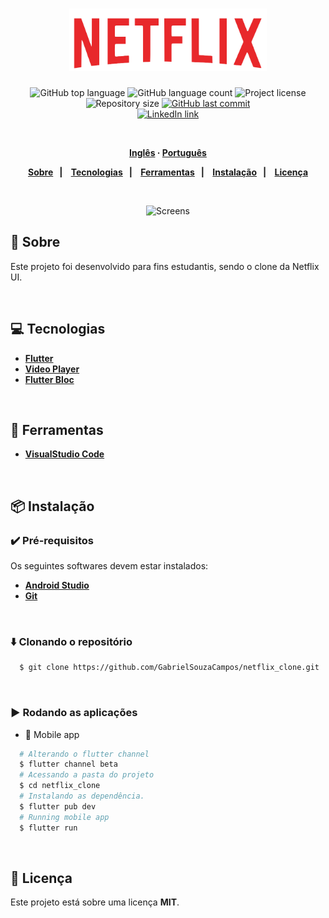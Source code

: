 <h1 align="center">
  <img alt="uber_clone" src="./assets/images/netflix_logo1.png" height="100px">
</h1>
<p align="center">
  <img alt="GitHub top language" src="https://img.shields.io/github/languages/top/GabrielSouzaCampos/netflix_clone?color=15c3d6">
  <img alt="GitHub language count" src="https://img.shields.io/github/languages/count/GabrielSouzaCampos/netflix_clone?color=15c3d6">
  <img alt="Project license" src="https://img.shields.io/github/license/GabrielSouzaCampos/netflix_clone?color=15c3d6">
  <img alt="Repository size" src="https://img.shields.io/github/repo-size/GabrielSouzaCampos/netflix_clone?color=15c3d6">
  <a href="https://github.com/GabrielSouzaCampos/netflix_clone/commits/master">
    <img alt="GitHub last commit" src="https://img.shields.io/github/last-commit/GabrielSouzaCampos/netflix_clone?color=15c3d6">
  <!-- <img alt="Made by Rocketseat" src="https://img.shields.io/badge/made%20by-Rocketseat-15c3d6?style=flat"> -->
  </a>
  <!-- <img src="https://img.shields.io/badge/happy-NLW 2.0-8257E5?logo=data:image/png;base64,iVBORw0KGgoAAAANSUhEUgAAABAAAAAQCAMAAAAoLQ9TAAAALVBMVEVHcExxWsF0XMJzXMJxWcFsUsD///9jRrzY0u6Xh9Gsn9n39fyMecy0qd2bjNJWBT0WAAAABHRSTlMA2Do606wF2QAAAGlJREFUGJVdj1cWwCAIBLEsRU3uf9xobDH8+GZwUYi8i6ucJwrxKE+7D0G9Q4vlYqtmCSjndr4CgCgzlyFgfKfKCVO0LrPKjmiqMxGXkJwNnXskqWG+1oSM+BSwD8f29YLNjvx/OQrn+g99oQSoNmt3PgAAAABJRU5ErkJggg=="> -->
 <br>
  <a href="https://www.linkedin.com/in/gabrielsouzacampos/">
      <img alt="LinkedIn link" src="https://img.shields.io/badge/-Gabriel Souza Campos-0077B5?style=flat&amp;logo=Linkedin&amp;logoColor=white" height="25px">
  </a> 
  <!-- <a href="https://insomnia.rest/run/?label=happy&amp;uri=https%3A%2F%2Fraw.githubusercontent.com%2GabrielSouzaCampos%2Fhappy%2Fmaster%2F.github%2FInsomnia.json" target="_blank"><img src="https://insomnia.rest/images/run.svg" alt="Run in Insomnia"></a> -->
</p>
<strong>
<br>
<p align="center">
    <a href="README.md">Inglês</a>
    ·
    <a href="README-pt.md">Português</a>
</p>

<p align="center">
  <a href="#bookmark-sobre">Sobre</a>&nbsp;&nbsp;&nbsp;|&nbsp;&nbsp;&nbsp;
  <a href="#computer-tecnologias">Tecnologias</a>&nbsp;&nbsp;&nbsp;|&nbsp;&nbsp;&nbsp;
  <a href="#wrench-ferramentas">Ferramentas</a>&nbsp;&nbsp;&nbsp;|&nbsp;&nbsp;&nbsp;
  <a href="#package-instalação">Instalação</a>&nbsp;&nbsp;&nbsp;|&nbsp;&nbsp;&nbsp;
  <a href="#memo-licença">Licença</a>
</p>
</strong>
<br>

<p align="center">
    <img alt="Screens" src=".github/netflix.gif" height="350px" />
</p>

## :bookmark: Sobre

Este projeto foi desenvolvido para fins estudantis, sendo o clone da Netflix UI.

<br>

## :computer: Tecnologias

-  **[Flutter](https://flutter.dev/)**
-  **[Video Player](https://pub.dev/packages/video_player)**
-  **[Flutter Bloc](https://pub.dev/packages/flutter_bloc)**

<br>

## :wrench: Ferramentas

- **[VisualStudio Code](https://code.visualstudio.com/)**

<br>

## :package: Instalação

### :heavy_check_mark: **Pré-requisitos**

Os seguintes softwares devem estar instalados:
  
  - **[Android Studio](https://developer.android.com/studio)**
  - **[Git](https://git-scm.com/)**

<br>
  
### :arrow_down: **Clonando o repositório**

```sh
  $ git clone https://github.com/GabrielSouzaCampos/netflix_clone.git
```

<br>

### :arrow_forward:	**Rodando as aplicações**

- :iphone: Mobile app

```sh
  # Alterando o flutter channel
  $ flutter channel beta
  # Acessando a pasta do projeto
  $ cd netflix_clone
  # Instalando as dependência.
  $ flutter pub dev
  # Running mobile app
  $ flutter run
```

<br>

## :memo: Licença

Este projeto está sobre uma licença **MIT**.


